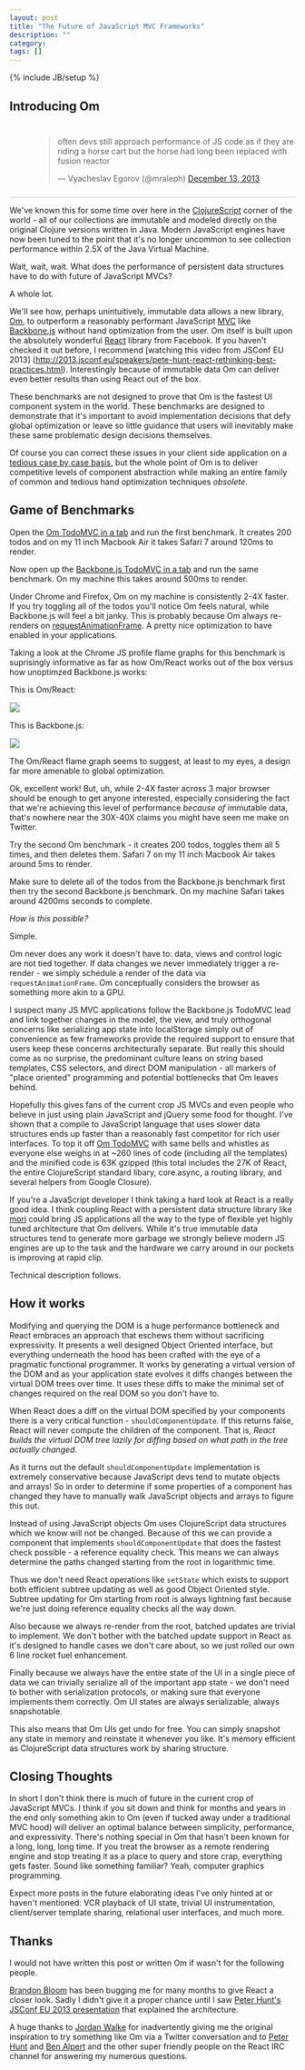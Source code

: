 ```yaml
---
layout: post
title: "The Future of JavaScript MVC Frameworks"
description: ""
category: 
tags: []
---
```

{% include JB/setup %}

## Introducing Om

<div style="padding: 10px 0px 10px 45px; border-bottom: 1px solid
#ccc;">
<blockquote class="twitter-tweet" lang="en"><p>often devs still approach performance of JS code as if they are riding a horse cart but the horse had long been replaced with fusion reactor</p>&mdash; Vyacheslav Egorov (@mraleph) <a href="https://twitter.com/mraleph/statuses/411549064787152896">December 13, 2013</a></blockquote>
<script async src="//platform.twitter.com/widgets.js"
charset="utf-8"></script>
</div>

We've known this for some time over here in the
[ClojureScript](http://github.com/clojure/clojurescript) corner of the
world - all of our collections are immutable and modeled directly on
the original Clojure versions written in Java. Modern JavaScript
engines have now been tuned to the point that it's no longer uncommon
to see collection performance within 2.5X of the Java Virtual Machine.

Wait, wait, wait. What does the performance of persistent data structures have
to do with future of JavaScript MVCs?

A whole lot.

We'll see how, perhaps unintuitively, immutable data allows a new
library, [Om](http://github.com/swannodette/om), to outperform a
reasonably performant JavaScript
[MVC](http://en.wikipedia.org/wiki/Model-view-controller) like
[Backbone.js](http://backbonejs.org) without hand optimization from
the user. Om itself is built upon the absolutely wonderful
[React](http://facebook.github.io/react/) library from Facebook. If
you haven't checked it out before, I
recommend [watching this video from JSConf EU 2013]
(http://2013.jsconf.eu/speakers/pete-hunt-react-rethinking-best-practices.html).
Interestingly because of immutable data Om can deliver even better results
than using React out of the box.

These benchmarks are not designed to prove that Om is the fastest
UI component system in the world. These benchmarks are
designed to demonstrate that it's important to avoid implementation
decisions that defy global optimization or leave so little guidance
that users will inevitably make these same problematic design
decisions themselves.

Of course you can correct these issues in your client side application
on a
[tedious case by case basis](http://blog.scalyr.com/2013/10/31/angularjs-1200ms-to-35ms/),
but the whole point of Om is to deliver competitive levels of
component abstraction while making an entire family of common and
tedious hand optimization techniques *obsolete*.

## Game of Benchmarks

Open the [Om TodoMVC in a tab](http://swannodette.github.io/todomvc/labs/architecture-examples/om/index.html) and run the first benchmark. It
creates 200 todos and on my 11 inch Macbook Air it takes Safari 7 around
120ms to render.

Now open up the [Backbone.js TodoMVC in a tab](http://swannodette.github.io/todomvc/architecture-examples/backbone/index.html) and run the same
 benchmark.  On my machine this takes around 500ms to render.

Under Chrome and Firefox, Om on my machine is consistently 2-4X
faster. If you try toggling all of the todos you'll notice
Om feels natural, while Backbone.js will feel a bit janky. This is
probably because Om always re-renders on
[requestAnimationFrame](http://www.paulirish.com/2011/requestanimationframe-for-smart-animating/). A
pretty nice optimization to have enabled in your applications.

Taking a look at the Chrome JS profile flame graphs for this benchmark
is suprisingly informative as far as how Om/React works out of the box
versus how unoptimzed Backbone.js works:

This is Om/React:

<img style="border: 1px solid #ccc" src="/assets/images/om.jpg" />

This is Backbone.js:

<img style="border: 1px solid #ccc" src="/assets/images/bb.jpg" />

The Om/React flame graph seems to suggest, at least to my eyes, a
design far more amenable to global optimization.

Ok, excellent work! But, uh, while 2-4X faster across 3 major browser
should be enough to get anyone interested, especially considering the
fact that we're achieving this level of performance *because of* immutable
data, that's nowhere near the 30X-40X claims you might have
seen me make on Twitter.

Try the second Om benchmark - it creates 200 todos, toggles them all 5
times, and then deletes them. Safari 7 on my 11 inch Macbook Air takes around
5ms to render.

Make sure to delete all of the todos from the Backbone.js benchmark
first then try the second Backbone.js benchmark. On my machine
Safari takes around 4200ms seconds to complete.

*How is this possible?*

Simple.

Om never does any work it doesn't have to: data, views and control
logic are not tied together. If data changes we never immediately
trigger a re-render - we simply schedule a render of the data via
`requestAnimationFrame`. Om conceptually considers the browser as
something more akin to a GPU.

I suspect many JS MVC applications follow the Backbone.js TodoMVC lead
and link together changes in the model, the view, and truly orthogonal
concerns like serializing app state into localStorage simply out of
convenience as few frameworks provide the required support to ensure
that users keep these concerns architecturally separate. But really
this should come as no surprise, the predominant culture leans on
string based templates, CSS selectors, and direct DOM manipulation -
all markers of "place oriented" programming and potential bottlenecks
that Om leaves behind.

Hopefully this gives fans of the current crop JS MVCs and even people
who believe in just using plain JavaScript and jQuery some food for
thought. I've shown that a compile to JavaScript language that uses
slower data structures ends up faster than a reasonably fast
competitor for rich user interfaces. To top it off
[Om TodoMVC](http://github.com/swannodette/todomvc/blob/gh-pages/labs/architecture-examples/om/src/todomvc/app.cljs)
with same bells and whistles as everyone else weighs in at ~260 lines
of code (including all the templates) and the minified code is 63K
gzipped (this total includes the 27K of React, the entire
ClojureScript standard libary, core.async, a routing library, and
several helpers from Google Closure).

If you're a JavaScript developer I think taking a hard look at React
is a really good idea. I think coupling React with a persistent data
structure library like [mori](http://swannodette.github.io/mori/)
could bring JS applications all the way to the type of flexible yet
highly tuned architecture that Om delivers. While it's true immutable
data structures tend to generate more garbage we strongly believe
modern JS engines are up to the task and the hardware we carry around
in our pockets is improving at rapid clip.

Technical description follows.

## How it works

Modifying and querying the DOM is a huge performance bottleneck and
React embraces an approach that eschews them without sacrificing
expressivity. It presents a well designed Object Oriented interface,
but everything underneath the hood has been crafted with the eye of a
pragmatic functional programmer. It works by generating a virtual
version of the DOM and as your application state evolves it diffs changes
between the virtual DOM trees over time. It uses these diffs to make
the minimal set of changes required on the real DOM so you don't have to.

When React does a diff on the virtual DOM specified by your components
there is a very critical function - `shouldComponentUpdate`. If this
returns false, React will never compute the children of the
component. That is, *React builds the virtual DOM tree lazily for
diffing based on what path in the tree actually changed*.

As it turns out the default `shouldComponentUpdate` implementation is
extremely conservative because JavaScript devs tend to mutate
objects and arrays! So in order to determine if some properties of a component
has changed they have to manually walk JavaScript objects and arrays
to figure this out.

Instead of using JavaScript objects Om uses ClojureScript data
structures which we know will not be changed. Because of this we can
provide a component that implements `shouldComponentUpdate` that does
the fastest check possible - a reference equality check. This means we
can always determine the paths changed starting from the root in
logarithmic time.

Thus we don't need React operations like `setState` which
exists to support both efficient subtree updating as well as good
Object Oriented style. Subtree updating for Om
starting from root is always lightning fast because we're just doing
reference equality checks all the way down.

Also because we always re-render from the root, batched updates are
trivial to implement. We don't bother with the batched update support
in React as it's designed to handle cases we don't care about, so we
just rolled our own 6 line rocket fuel enhancement.

Finally because we always have the entire state of the UI in a single
piece of data we can trivially serialize all of the important app
state - we don't need to bother with serialization protocols, or
making sure that everyone implements them correctly. Om UI states are
always serializable, always snapshotable.

This also means that Om UIs get undo for free. You can simply
snapshot any state in memory and reinstate it whenever you like. It's
memory efficient as ClojureScript data structures work by sharing
structure.

## Closing Thoughts

In short I don't think there is much of future in the current crop
of JavaScript MVCs. I think if you sit down and think for months and
years in the end only something akin to Om (even if tucked away under
a traditional MVC hood) will deliver an optimal balance between
simplicity, performance, and expressivity. There's
nothing special in Om that hasn't been known for a long, long, long
time. If you treat the browser as a remote rendering engine and stop
treating it as a place to query and store crap, everything gets
faster. Sound like something familiar? Yeah, computer graphics
programming.

Expect more posts in the future elaborating ideas I've only hinted at
or haven't mentioned: VCR playback of UI state, trivial UI
instrumentation, client/server template sharing, relational user
interfaces, and much more.

## Thanks

I would not have written this post or written Om if wasn't for the
following people.

[Brandon Bloom](http://twitter.com/brandonbloom) has been bugging me
for many months to give React a closer look. Sadly I didn't give it a
proper chance until I saw
[Peter Hunt's JSConf EU 2013 presentation](http://2013.jsconf.eu/speakers/pete-hunt-react-rethinking-best-practices.html)
that explained the architecture.

A huge thanks to [Jordan Walke](http://twitter.com/jordwalke) for
inadvertently giving me the original inspiration to try something like
Om via a Twitter conversation and to
[Peter Hunt](http://twitter.com/floydophone) and
[Ben Alpert](http://github.com/spicyj) and the other super friendly
people on the React IRC channel for answering my numerous
questions.

